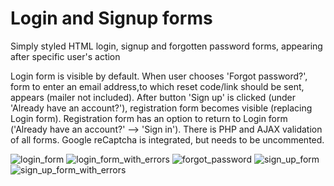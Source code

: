 # Login and Signup forms

Simply styled HTML login, signup and forgotten password forms, appearing after specific user's action

Login form is visible by default. 
When user chooses 'Forgot password?', form to enter an email address,to which reset code/link should be sent, appears (mailer not included).
After button 'Sign up' is clicked (under 'Already have an account?'), registration form becomes visible (replacing Login form).
Registration form has an option to return to Login form ('Already have an account?' --> 'Sign in').
There is PHP and AJAX validation of all forms.
Google reCaptcha is integrated, but needs to be uncommented.

![login_form](https://user-images.githubusercontent.com/97166324/157505937-819de040-ee9b-4ce2-9a9c-aea073eac476.png)
![login_form_with_errors](https://user-images.githubusercontent.com/97166324/157505938-fd61c210-c387-4286-a1a3-762b812bbf8e.png)
![forgot_password](https://user-images.githubusercontent.com/97166324/157505933-02aef5ea-a4ab-4e66-85a3-20a464709a05.png)
![sign_up_form](https://user-images.githubusercontent.com/97166324/157505940-041f9e79-7234-47f6-99ee-4f9c284188ca.png)
![sign_up_form_with_errors](https://user-images.githubusercontent.com/97166324/157505942-750bf158-9eec-4dab-8a26-6d2a6b8e2253.png)
